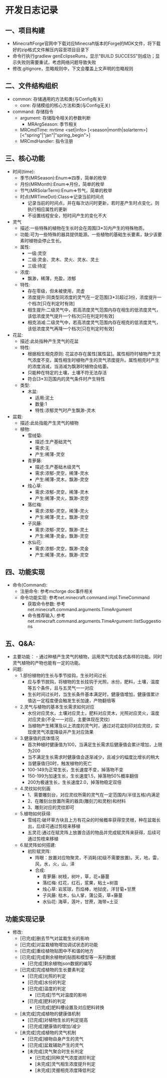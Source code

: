 # 开发日志记录

## 一、项目构建
- MinecraftForge官网中下载对应Minecraft版本的Forge的MDK文件，将下载好的zip格式文件解压内容至项目目录下
- 命令行执行gradlew genEclipseRuns，显示"BUILD SUCCESS"则成功；显示失败则需要重试，考虑网络问题导致失败
- 修改.gitignore，忽略规则中，下文会覆盖上文声明的忽略规则

## 二、文件结构组织
- common: 存储通用的方法和类(与Config有关)
  - core: 存储模组的核心方法和类(与Config无关)
- command: 存储指令
  - argument: 存储指令相关的参数判断
    - MRArgSeason: 季节相关
  - MRCmdTime: mrtime <set|info> [<season|month|solarterm>] [<"spring"|"jan"|"spring_begin">]
  - MRCmdHandler: 指令注册

## 三、核心功能
- 时间(time):
  - 季节(MRSeason):Enum=>四季，简单的枚举
  - 月份(MRMonth):Enum=>月份，简单的枚举
  - 节气(MRSolarTerm):Enum=>节气，简单的枚举
  - 时点(MRTimeDot):Class=>记录当前时间点
    - 记录当前的时间点，并在每次访问时更新，若时差产生时点变化，则执行相应属性的更新
    - 不设置线程安全，短时间产生的变化不大
- 灵气
	- 描述:一些特殊的植物在生长时会在周围[3*3]内产生的特殊物质。
	- 功能:可为一些特殊的器具提供能源。一些植物的基础生长要素，缺少该要素时植物会停止生长。
	- 属性:
		- 一级:灵空
		- 二级:灵金、灵木、灵火、灵水、灵土
		- 三级:待定
	- 浓度:
		- 飘渺，稀薄，充盈，浓郁
	- 特性:
		- 存在零级，但未被使用，灵虚
		- 浓度提升:同类型同浓度的灵气在一定范围[3*3]超过3份，浓度提升一个档次[只在判定时有效]
		- 相生提升:二级灵气中，若高浓度灵气范围内存在相生的低浓度灵气，该低浓度灵气提升一个档次[只在判定时有效]
		- 相克消减:二级灵气中，若高浓度灵气范围内存在相克的低浓度灵气，该低浓度灵气再降一个档次[只在判定时有效]
- 花盆:
    - 描述:此处指种产生灵气的花盆
    - 特性:
        - 根据相生相克原则: 花盆亦存在属性[属性盆]。属性相符时植物产生灵气浓度不变。属性相生时植物产生的灵气浓度提升。属性相克时产生的浓度消减，当消减为飘渺时植物会枯萎。
        - 只能种在特定的土壤，土壤不符无法存活
        - 符合[3*3]范围内的灵气条件时产生特性
    - 类型:
        - 木盆:
            - 适用:泥土
            - 数量:1
            - 特性:浓郁灵气时产生飘渺-灵木
- 盆栽:
	- 描述:此处指能产生灵气的植物
	- 植物:
        - 雪绒菊:
        	- 描述:生产基础灵气
        	- 需求:无
        	- 产生:稀薄-灵空
        - 青萝藤:
        	- 描述:生产基础木级灵气
        	- 需求:浓郁-灵空，稀薄-灵水
        	- 产生:稀薄-灵木，飘渺-灵空
      	- 烛心草:
        	- 需求:浓郁-灵空，稀薄-灵木
        	- 产生:稀薄-灵火，飘渺-灵空
      	- 落红梅:
        	- 需求:浓郁-灵空，稀薄-灵火
        	- 产生:稀薄-灵土，飘渺-灵空
      	- 子风藤:
        	- 需求:浓郁-灵空，飘渺-灵土
        	- 产生:稀薄-灵金，飘渺-灵空
      	- 水仙花:
        	- 需求:浓郁-灵空，飘渺-灵金
        	- 产生:稀薄-灵水，飘渺-灵空


## 四、功能实现
- 命令(Command):
    - 注册命令: 参考mcforge doc事件相关
    - 命令功能实现: 参考net.minecraft.command.impl.TimeCommand
      - 获取命令参数: 参考net.minecraft.command.arguments.TimeArgument
      - 命令推荐输入: 参考net.minecraft.command.arguments.TimeArgument::listSuggestions

## 五、Q&A:
- 主要功能：
		- 通过种植产生灵气的植物，运用灵气完成各式各样的功能。同时灵气植物的产物也能有一定的功能。
- 问题:
    - 1.部份植物的生长与季节挂钩，生长时间过长
      	- 应与季节脱钩，将植物的生长挂钩于光照，水份，肥料，土壤，温度等五个条件，且与五灵气一一对应
      	- 生长时间过长时，当生长条件基本满足时，健康值增加，健康值累计值达一定程度便会触发生长加速，产物翻倍等
    - 2.灵气与植物的基本生长需求如何对应
      	- 水份对应灵水，土壤对应灵土，肥料对应灵木，光照对应灵火，温度对应灵金(不全一一对应，主要体现在灵纹)
      	- 当植物产生稀薄及以上浓度的灵气时，通过对花盆刻印对应灵纹，实现使灵气浓度降级并产生对应效果
    - 3.健康值的具体情况
      	- 首次种植时健康值为100，当满足生长需求后健康值会累计增加，上限为200
      	- 当不满足生长需求时健康值会逐渐减少，且减少的幅度比增长的稍大
      	- 当健康值归0时，触发植物的死亡
      	- 100-149为正常生长，生长速度不变，掉落物不变
      	- 150-199为加速生长，生长速度1.5，掉落物50%概率翻倍
      	- 200为极速生长，生长速度2.0，掉落物稳定双倍
    - 4.灵纹如何刻画
      	- 1、需要雕刻台，对应灵纹所需的灵气在一定范围内(半径五格)内满足
      	- 2、在雕刻台放置所需的器具(雕刻刀和灵粉)和材料
      	- 3、雕刻对应的灵纹即可
    - 5.植物如何获得:
      	- 雪绒花:破坏草方块且上方有花朵的时候概率获得空灵根，种在盆栽长出，后续可通过剪枝来移植
      	- 五灵花:通过在赋灵阵上放置合适的物品并完成赋灵阵来获得，后续可通过剪枝来移植
    - 6.赋灵阵如何搭建:
      	- 初阶赋灵阵:
          	- 阵眼：放置对应物聚灵，不消耗(初级不需要放置)。天，地，雷，风，水，火，山，泽
          	- 合成:
              	- 青萝藤: 树枝，树叶，草，花+藤蔓
              	- 落红梅: 红花，红石，浆果，粘土+树苗
              	- 烛心草: 岩浆球，烈焰棒，地狱疣，洋甘菊+甘蔗
              	- 子风藤: 枯木，仙人掌，蒲公英，草+藤蔓
              	- 水仙花: 海草，莲叶，甘蔗，海带+土豆

## 功能实现记录
- 修改:
    - [已完成]删去节气对盆栽生长的影响
    - [已完成]对盆栽植物增加调试状态的功能
    - [已完成]重绘植物贴图中不和谐的地方
    - [已完成]完成剩余植物的贴图和模型等一系列数据
        - [已完成]剩余植物json数据的编写
    - [已完成]完成植物的生长要素判定
        - [已完成]光照的判定
        - [已完成]水份的判定
        - [已完成]温度的判定
            - [已完成]节气对温度的影响
        - [已完成]肥料的判定
            - [已完成]肥料槽设置及对应肥料转换
    - [未完成]完成植物的健康值机制
        - [已完成]对植物生长的判定提高
        - [已完成]健康值的增加/减少
    - [未完成]完成植物的灵气机制
        - [已完成]植物自身产生的灵气
        - [已完成]盆栽辅助产生的灵气
        - [未完成]灵气聚合时生长判定
            - [已完成]同种灵气浓度进阶判定
            - [未完成]灵气相生浓度提升判定
            - [未完成]灵握相克浓度降低判定